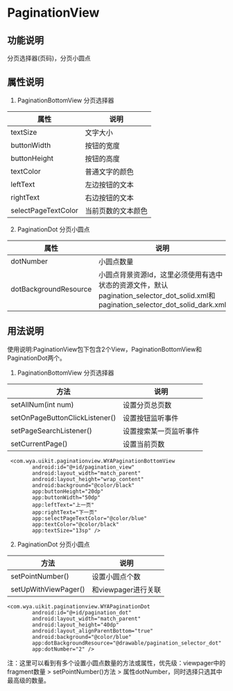 # PaginationView

## 功能说明
分页选择器(页码)，分页小圆点

## 属性说明
1. PaginationBottomView 分页选择器

属性|说明
----|---
textSize|文字大小
buttonWidth|按钮的宽度
buttonHeight|按钮的高度
textColor|普通文字的颜色
leftText|左边按钮的文本
rightText|右边按钮的文本
selectPageTextColor|当前页数的文本颜色

2. PaginationDot 分页小圆点

属性|说明
----|---
dotNumber|小圆点数量
dotBackgroundResource|小圆点背景资源Id，这里必须使用有选中状态的资源文件，默认pagination_selector_dot_solid.xml和pagination_selector_dot_solid_dark.xml


## 用法说明
使用说明:PaginationView包下包含2个View，PaginationBottomView和PaginationDot两个。
1. PaginationBottomView 分页选择器

方法|说明
---|---
setAllNum(int num)|设置分页总页数
setOnPageButtonClickListener()|设置按钮监听事件
setPageSearchListener()|设置搜索某一页监听事件
setCurrentPage()|设置当前页数

````
 <com.wya.uikit.paginationview.WYAPaginationBottomView
        android:id="@+id/pagination_view"
        android:layout_width="match_parent"
        android:layout_height="wrap_content"
        android:background="@color/black"
        app:buttonHeight="20dp"
        app:buttonWidth="50dp"
        app:leftText="上一页"
        app:rightText="下一页"
        app:selectPageTextColor="@color/blue"
        app:textColor="@color/black"
        app:textSize="13sp" />
````
2. PaginationDot 分页小圆点

方法|说明
---|---
setPointNumber()|设置小圆点个数
setUpWithViewPager()|和viewpager进行关联

````
<com.wya.uikit.paginationview.WYAPaginationDot
        android:id="@+id/pagination_dot"
        android:layout_width="match_parent"
        android:layout_height="40dp"
        android:layout_alignParentBottom="true"
        android:background="@color/blue"
        app:dotBackgroundResource="@drawable/pagination_selector_dot"
        app:dotNumber="2" />
````


注：这里可以看到有多个设置小圆点数量的方法或属性，优先级：viewpager中的fragment数量 > setPointNumber()方法 > 属性dotNumber，同时选择只选其中最高级的数量。
